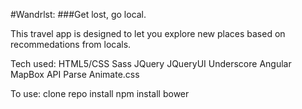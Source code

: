 #Wandrlst:
###Get lost, go local.

This travel app is designed to let you explore new places based on recommedations from locals. 

Tech used:
HTML5/CSS
Sass
JQuery
JQueryUI
Underscore
Angular
MapBox API
Parse
Animate.css

To use: 
clone repo
install npm
install bower


